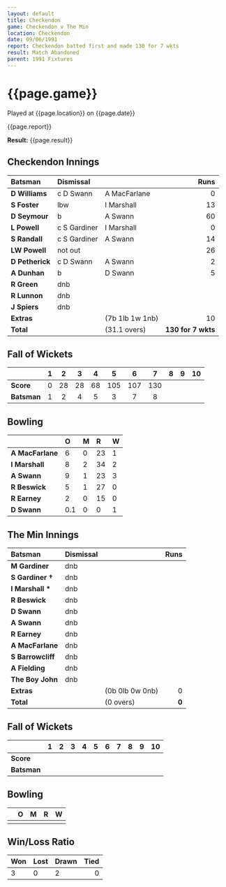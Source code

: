 ```yaml
---
layout: default
title: Checkendon
game: Checkendon v The Min
location: Checkendon
date: 09/06/1991
report: Checkendon batted first and made 130 for 7 wkts
result: Match Abandoned
parent: 1991 Fixtures
---
```


# {{page.game}}

Played at {{page.location}} on {{page.date}}

{{page.report}}

**Result:** {{page.result}}

## Checkendon Innings

| Batsman | Dismissal |  | Runs |
|:---|:---|---|---:|
| **D Williams** | c D Swann | A MacFarlane | 0 | 
| **S Foster** | lbw | I Marshall | 13 | 
| **D Seymour** | b | A Swann | 60 | 
| **L Powell** | c S Gardiner | I Marshall | 0 | 
| **S Randall** | c S Gardiner | A Swann | 14 | 
| **LW Powell** | not out |  | 26 |
| **D Petherick** | c D Swann | A Swann | 2 | 
| **A Dunhan** | b | D Swann | 5 |
| **R Green** | dnb |  |  | 
| **R Lunnon** | dnb |  |  | 
| **J Spiers** | dnb |  |  |
| **Extras** | | (7b 1lb 1w 1nb) | 10 | 
| **Total** | | (31.1 overs) | **130 for 7 wkts** | 

## Fall of Wickets

| | 1 | 2 | 3 | 4 | 5 | 6 | 7 | 8 | 9 | 10 |
|---|:---:|:---:|:---:|:---:|:---:|:---:|:---:|:---:|:---:|:---:|
| **Score** | 0 | 28 | 28 | 68 | 105 | 107 | 130 |  |  |  |
| **Batsman** | 1 | 2 | 4 | 5 | 3 | 7 | 8 |  |  |  |

## Bowling

| | O | M | R | W |
|---|:---|:---|:---|:---|
| **A MacFarlane** | 6 | 0 | 23 | 1 | 
| **I Marshall** | 8 | 2 | 34 | 2 | 
| **A Swann** | 9 | 1 | 23 | 3 | 
| **R Beswick** | 5 | 1 | 27 | 0 | 
| **R Earney** | 2 | 0 | 15 | 0 |
| **D Swann** | 0.1 | 0 | 0 | 1 |

## The Min Innings

| Batsman | Dismissal |  | Runs |
|:---|:---|---|---:|
| **M Gardiner** | dnb |  |  | 
| **S Gardiner &#8224;** | dnb |  |  | 
| **I Marshall &#42;** | dnb |  |  |
| **R Beswick** | dnb |  |  | 
| **D Swann** | dnb |  |  | 
| **A Swann** | dnb |  |  | 
| **R Earney** | dnb |  |  | 
| **A MacFarlane** | dnb |  |  | 
| **S Barrowcliff** | dnb |  |  | 
| **A Fielding** | dnb |  |  || 
| **The Boy John** | dnb |  |  | 
| **Extras** | | (0b 0lb 0w 0nb) | 0 | 
| **Total** | | (0 overs) | **0** | 

## Fall of Wickets

| | 1 | 2 | 3 | 4 | 5 | 6 | 7 | 8 | 9 | 10 |
|---|:---:|:---:|:---:|:---:|:---:|:---:|:---:|:---:|:---:|:---:|
| **Score** |  |  |  |  |  |  |  |  |  |  |
| **Batsman** |  |  |  |  |  |  |  |  |  |  |

## Bowling

| | O | M | R | W |
|---|:---|:---|:---|:---|
| |  |  |  |  |

## Win/Loss Ratio

| Won | Lost | Drawn | Tied |
|:---|:---|:---|---:|
| 3 | 0 | 2 | 0 |